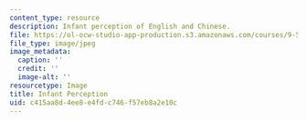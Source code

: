 ```yaml
---
content_type: resource
description: Infant perception of English and Chinese.
file: https://ol-ocw-studio-app-production.s3.amazonaws.com/courses/9-56j-abnormal-language-fall-2004/c415aa8d4ee8e4fdc746f57eb8a2e10c_chp_abLang.jpg
file_type: image/jpeg
image_metadata:
  caption: ''
  credit: ''
  image-alt: ''
resourcetype: Image
title: Infant Perception
uid: c415aa8d-4ee8-e4fd-c746-f57eb8a2e10c
---
```

